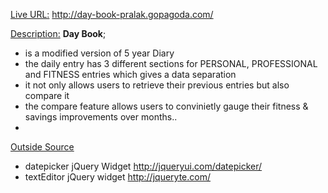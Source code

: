 <u>Live URL:</u> <http://day-book-pralak.gopagoda.com/>

<u>Description:</u> <b>Day Book</b>;
  - is a modified version of 5 year Diary
  - the daily entry has 3 different sections for PERSONAL, PROFESSIONAL and FITNESS entries which gives a data separation
  - it not only allows users to retrieve their previous entries but also compare it
  - the compare feature allows users to convinietly gauge their fitness & savings improvements over months.. 
  -
<u>Outside Source</u>
  - datepicker jQuery Widget <http://jqueryui.com/datepicker/>
  - textEditor jQuery widget <http://jqueryte.com/>
